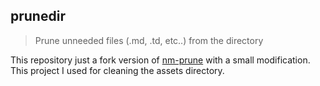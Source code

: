 ## prunedir

> Prune unneeded files (.md, .td, etc..) from the directory

This repository just a fork version of [nm-prune](https://github.com/pingyhq/nm-prune) with a small modification.
This project I used for cleaning the assets directory.
